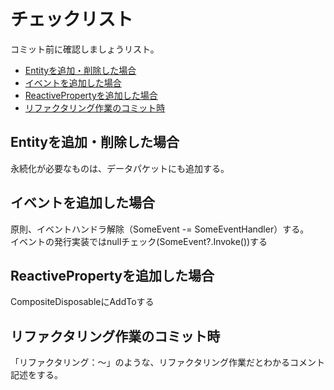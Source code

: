 # チェックリスト

コミット前に確認しましょうリスト。

- [Entityを追加・削除した場合](#entityを追加削除した場合)
- [イベントを追加した場合](#イベントを追加した場合)
- [ReactivePropertyを追加した場合](#reactivepropertyを追加した場合)
- [リファクタリング作業のコミット時](#リファクタリング作業のコミット時)

## Entityを追加・削除した場合

永続化が必要なものは、データパケットにも追加する。

## イベントを追加した場合

原則、イベントハンドラ解除（SomeEvent -= SomeEventHandler）する。  
イベントの発行実装ではnullチェック(SomeEvent?.Invoke())する

## ReactivePropertyを追加した場合

CompositeDisposableにAddToする

## リファクタリング作業のコミット時

「リファクタリング：～」のような、リファクタリング作業だとわかるコメント記述をする。
